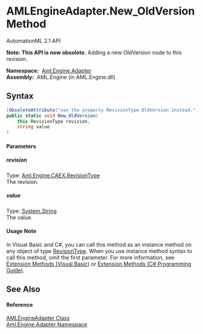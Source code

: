 AMLEngineAdapter.New_OldVersion Method
======================================
AutomationML 2.1 API

**Note: This API is now obsolete.**
Adding a new OldVersion node to this revision.

  **Namespace:**  [Aml.Engine.Adapter][1]  
  **Assembly:**  AML.Engine (in AML.Engine.dll)

Syntax
------

```csharp
[ObsoleteAttribute("use the property RevisionType.OldVersion instead.")]
public static void New_OldVersion(
	this RevisionType revision,
	string value
)
```

#### Parameters

##### *revision*
Type: [Aml.Engine.CAEX.RevisionType][2]  
The revision.

##### *value*
Type: [System.String][3]  
The value.

#### Usage Note
In Visual Basic and C#, you can call this method as an instance method on any object of type [RevisionType][2]. When you use instance method syntax to call this method, omit the first parameter. For more information, see [Extension Methods (Visual Basic)][4] or [Extension Methods (C# Programming Guide)][5].

See Also
--------

#### Reference
[AMLEngineAdapter Class][6]  
[Aml.Engine.Adapter Namespace][1]  

[1]: ../README.md
[2]: ../../Aml.Engine.CAEX/RevisionType/README.md
[3]: https://docs.microsoft.com/dotnet/api/system.string
[4]: https://docs.microsoft.com/dotnet/visual-basic/programming-guide/language-features/procedures/extension-methods
[5]: https://docs.microsoft.com/dotnet/csharp/programming-guide/classes-and-structs/extension-methods
[6]: README.md
[7]: https://www.automationml.org
[8]: ../../icons/logoShade.png